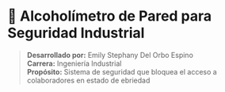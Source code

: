 # 🚫 Alcoholímetro de Pared para Seguridad Industrial

> **Desarrollado por:** Emily Stephany Del Orbo Espino  
> **Carrera:** Ingeniería Industrial  
> **Propósito:** Sistema de seguridad que bloquea el acceso a colaboradores en estado de ebriedad
